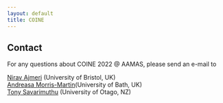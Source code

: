 ```yaml
---
layout: default
title: COINE
---
```


## Contact

For any questions about COINE 2022 @ AAMAS, please send an e-mail to

[Nirav Ajmeri](mailto:nirav.ajmeri@bristol.ac.uk) (University of Bristol, UK)  
[Andreasa Morris-Martin](mailto:alm32@bath.ac.uk)(University of Bath, UK)  
[Tony Savarimuthu](mailto:tony.savarimuthu@otago.ac.nz) (University of Otago, NZ)  
